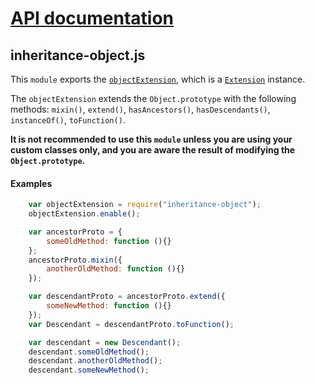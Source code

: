 # [API documentation](../index.md)

## inheritance-object.js

This `module` exports the [`objectExtension`](objectExtension.md), which is a [`Extension`](../inheritance-extension/Extension.md) instance.

The `objectExtension` extends the `Object.prototype` with the following methods: `mixin()`, `extend()`, `hasAncestors()`, `hasDescendants()`, `instanceOf()`, `toFunction()`.

**It is not recommended to use this `module` unless you are using your custom classes only, and you are aware the result of modifying the `Object.prototype`.**

#### Examples

```js
    var objectExtension = require("inheritance-object");
    objectExtension.enable();

    var ancestorProto = {
        someOldMethod: function (){}
    };
    ancestorProto.mixin({
        anotherOldMethod: function (){}
    });

    var descendantProto = ancestorProto.extend({
        someNewMethod: function (){}
    });
    var Descendant = descendantProto.toFunction();

    var descendant = new Descendant();
    descendant.someOldMethod();
    descendant.anotherOldMethod();
    descendant.someNewMethod();
```